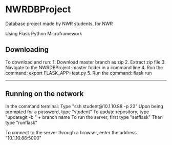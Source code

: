 # NWRDBProject
Database project made by NWR students, for NWR

Using Flask Python Microframework

<h2>Downloading</h2>
To download and run:
1. Download master branch as zip
2. Extract zip file
3. Navigate to the NWRDBProject-master folder in a command line
4. Run the command: export FLASK_APP=test.py
5. Run the command: flask run
<hr>
<h2>Running on the network</h2>
In the command terminal:
  Type "ssh student@10.1.10.88 -p 22"
  Upon being prompted for a password, type "student"
  To update repository, type "updategit -b " + branch name
  To run the server, first type "setflask"
  Then type "runflask"
  
To connect to the server through a browser, enter the address "10.1.10.88:5000"
